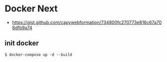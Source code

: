 # Docker Next

- https://gist.github.com/capywebformation/734800fc270773e816c67a708dfb9a74

## init docker

`$ docker-compose up -d --build`
